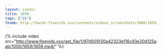 ```yaml
--- 
layout: sieutv
title: 1659
tags: ["1k"]
thumb: http://hwcdn.finevids.xxx/contents/videos_screenshots/1000/1659/preview.mp4.jpg
---
```

{% include video src="http://www.finevids.xxx/get_file/1/97d505f30a42323e116c93e20d125aab/1000/1659/1659.mp4/" %} 
